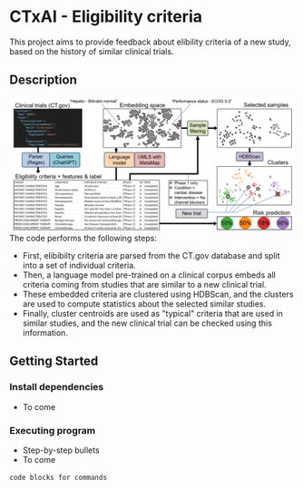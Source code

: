 # CTxAI - Eligibility criteria

This project aims to provide feedback about elibility criteria of a new study, based on the history of similar clinical trials.

## Description

![pipeline](images/pipeline.png)
The code performs the following steps:
* First, elibibilty criteria are parsed from the CT.gov database and split into a set of individual criteria.
* Then, a language model pre-trained on a clinical corpus embeds all criteria coming from studies that are similar to a new clinical trial.
* These embedded criteria are clustered using HDBScan, and the clusters are used to compute statistics about the selected similar studies.
* Finally, cluster centroids are used as "typical" criteria that are used in similar studies, and the new clinical trial can be checked using this information.

## Getting Started

### Install dependencies

* To come

### Executing program

* Step-by-step bullets
* To come
```
code blocks for commands
```
